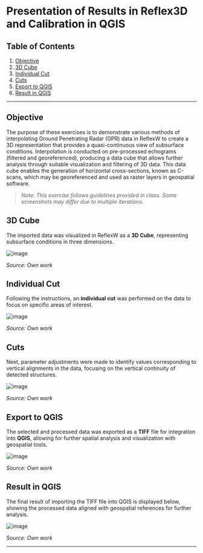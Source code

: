 # Presentation of Results in Reflex3D and Calibration in QGIS

## Table of Contents
1. [Objective](#objective)
2. [3D Cube](#3d-cube)
3. [Individual Cut](#individual-cut)
4. [Cuts](#cuts)
5. [Export to QGIS](#export-to-qgis)
6. [Result in QGIS](#result-in-qgis)

---

## Objective
The purpose of these exercises is to demonstrate various methods of interpolating Ground Penetrating Radar (GPR) data in ReflexW to create a 3D representation that provides a quasi-continuous view of subsurface conditions. Interpolation is conducted on pre-processed echograms (filtered and georeferenced), producing a data cube that allows further analysis through suitable visualization and filtering of 3D data. This data cube enables the generation of horizontal cross-sections, known as C-scans, which may be georeferenced and used as raster layers in geospatial software.

> *Note: This exercise follows guidelines provided in class. Some screenshots may differ due to multiple iterations.*

## 3D Cube
The imported data was visualized in ReflexW as a **3D Cube**, representing subsurface conditions in three dimensions.

![image](https://github.com/user-attachments/assets/8b87ded0-7dfb-4204-9deb-3e628386d99d)

*Source: Own work*

## Individual Cut
Following the instructions, an **individual cut** was performed on the data to focus on specific areas of interest.

![image](https://github.com/user-attachments/assets/ac85b6fc-3fec-4af6-97d4-b8690d54a4d1)

*Source: Own work*

## Cuts
Next, parameter adjustments were made to identify values corresponding to vertical alignments in the data, focusing on the vertical continuity of detected structures.

![image](https://github.com/user-attachments/assets/b8a5fe5c-057d-442a-9a07-6d5b72522a0e)

*Source: Own work*

## Export to QGIS
The selected and processed data was exported as a **TIFF** file for integration into **QGIS**, allowing for further spatial analysis and visualization with geospatial tools.

![image](https://github.com/user-attachments/assets/607c1694-bcc5-49c0-a22f-9cf017bda6ce)

*Source: Own work*

## Result in QGIS
The final result of importing the TIFF file into QGIS is displayed below, showing the processed data aligned with geospatial references for further analysis.

![image](https://github.com/user-attachments/assets/2e9a8fde-70b0-4214-b101-bb9279f28cb3)

*Source: Own work*

---
